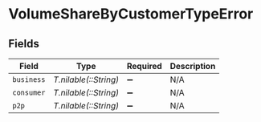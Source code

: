 # VolumeShareByCustomerTypeError


## Fields

| Field                 | Type                  | Required              | Description           |
| --------------------- | --------------------- | --------------------- | --------------------- |
| `business`            | *T.nilable(::String)* | :heavy_minus_sign:    | N/A                   |
| `consumer`            | *T.nilable(::String)* | :heavy_minus_sign:    | N/A                   |
| `p2p`                 | *T.nilable(::String)* | :heavy_minus_sign:    | N/A                   |